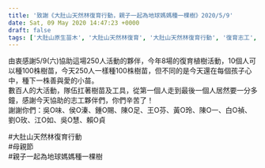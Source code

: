 ```yaml
---
title: '致謝《大肚山天然林復育行動，親子一起為地球媽媽種一棵樹》2020/5/9'
date: Sat, 09 May 2020 14:47:23 +0000
draft: false
tags: ['大肚山原生苗木', '大肚山天然林復育', '大肚山天然林復育行動', '復育志工', '復育短文分享', '活動訊息及短文', '種樹', '致謝', '臺中都會公園', '臺中都會公園守護大肚山']
---
```


由衷感謝5/9(六)協助這場250人活動的夥伴，今年8場的復育植樹活動，10個人可以種100株樹苗，今天250人一樣種100株樹苗，但不同的是今天還在每個孩子心中，種下一株善與愛的小苗。  
數百人的大活動，隊伍扛著樹苗及工具，從第一個人走到最後一個人居然要一分多鐘，感謝今天協助的志工夥伴們，你們辛苦了！  
謝謝你們：吳O味、侯O溱、鍾O賜、陳O足、王O芬、黃O玲、陳O一、白O禎、劉O玫、江O如、吳O慧、賴O貞

#大肚山天然林復育行動  
#母親節  
#親子一起為地球媽媽種一棵樹